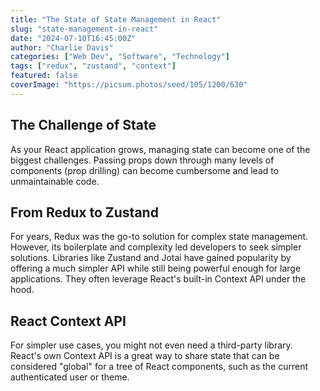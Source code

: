 ```yaml
---
title: "The State of State Management in React"
slug: "state-management-in-react"
date: "2024-07-10T16:45:00Z"
author: "Charlie Davis"
categories: ["Web Dev", "Software", "Technology"]
tags: ["redux", "zustand", "context"]
featured: false
coverImage: "https://picsum.photos/seed/105/1200/630"
---
```


## The Challenge of State

As your React application grows, managing state can become one of the biggest challenges. Passing props down through many levels of components (prop drilling) can become cumbersome and lead to unmaintainable code.

## From Redux to Zustand

For years, Redux was the go-to solution for complex state management. However, its boilerplate and complexity led developers to seek simpler solutions. Libraries like Zustand and Jotai have gained popularity by offering a much simpler API while still being powerful enough for large applications. They often leverage React's built-in Context API under the hood.

## React Context API

For simpler use cases, you might not even need a third-party library. React's own Context API is a great way to share state that can be considered "global" for a tree of React components, such as the current authenticated user or theme.
